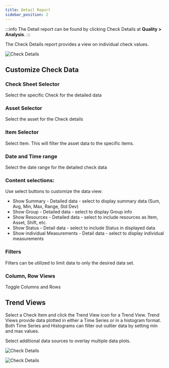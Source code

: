 ```yaml
---
title: Detail Report
sidebar_position: 2
---
```



:::info 
The Detail report can be found by clicking Check Details at **Quality > Analysis**.
:::

The Check Details report provides a view on individual check values.

![Check Details](/img/CheckDetailsOverview.png)

## Customize Check Data

### Check Sheet Selector
Select the specific Check for the detailed data

### Asset Selector
Select the asset for the Check details

### Item Selector
Select Item.  This will filter the asset data to the specific items.

### Date and Time range
Select the date range for the detailed check data

### Content selections:
Use select buttons to customize the data view:
- Show Summary - Detailed data - select to display summary data (Sum, Avg, Min, Max, Range, Std Dev)
- Show Group - Detailed data - select to display Group info
- Show Resources - Detailed data - select to include resources as Item, Asset, Shift, etc.
- Show Status - Detail data - select to include Status in displayed data
- Show individual Measurements - Detail data - select to display individual measurements 

### Filters
Filters can be utilized to limit data to only the desired data set.

### Column, Row Views
Toggle Columns and Rows

## Trend Views
Select a Check Item and click the Trend View icon for a Trend View.  Trend Views provide data plotted in either a Time Series or in a histogram format.  Both Time Series and Histograms can filter out outlier data by setting min and max values.

Select additional data sources to overlay multiple data plots.

![Check Details](/img/CheckDetailsTimeSeries.png)

![Check Details](/img/CheckDetailsHistogram.png)